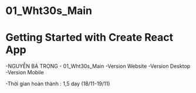 # 01_Wht30s_Main

# Getting Started with Create React App
-NGUYỄN BÁ TRỌNG - 01_Wht30s_Main 
-Version Website
-Version Desktop
-Version Mobile

-Thời gian hoàn thành : 1,5 day (18/11-19/11)
